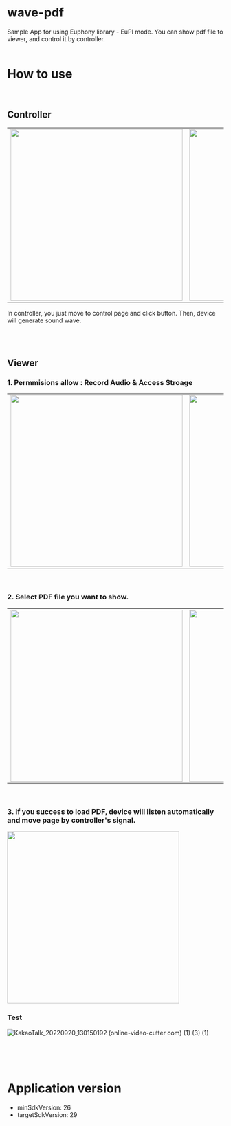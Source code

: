 # wave-pdf
Sample App for using Euphony library - EuPI mode. You can show pdf file to viewer, and control it by controller.
<br/>
<br/>

# How to use
<br/>  

## Controller
<table>
  <tr>
<td><img src="https://user-images.githubusercontent.com/89901283/191147390-d10fc7a8-f9b3-4ae8-90d6-5fba5024a2d5.png" height = "400px" />
<td><img src="https://user-images.githubusercontent.com/89901283/191147398-dc184dc9-5302-4f76-8165-c6fdcc4fa180.png" height = "400px" />
<td><img src="https://user-images.githubusercontent.com/89901283/191147408-7a395362-dc47-4581-9b3f-5b9c2628ab90.png" height = "400px" />
<tr>
</table>  

In controller, you just move to control page and click button. Then, device will generate sound wave.  

<br/>
<br/>

## Viewer
### 1. Permmisions allow : Record Audio & Access Stroage  
<table>
  <tr>
<td><img src="https://user-images.githubusercontent.com/89901283/191147656-c901aad4-df92-41fd-95e8-94fd4f4710ca.png" height = "400px" />
<td><img src="https://user-images.githubusercontent.com/89901283/191147647-4439059d-a682-486a-a11d-acead50f453f.png" height = "400px" />
<tr>
</table>  
<br/>
    
### 2. Select PDF file you want to show.  
<table>
  <tr>
<td><img src="https://user-images.githubusercontent.com/89901283/191147894-54a9a076-5142-411c-922b-b9928dece708.png" height = "400px" />
<td><img src="https://user-images.githubusercontent.com/89901283/191147901-c59c22cf-c6de-4ef6-a141-746f245816d9.png" height = "400px" />
<tr>
</table>  
<br/>
    
### 3. If you success to load PDF, device will listen automatically and move page by controller's signal.  
<img src="https://user-images.githubusercontent.com/89901283/191148029-efb3d8e4-623a-4108-894d-2925bb6a9f61.png" height = "400px" />

### Test

![KakaoTalk_20220920_130150192 (online-video-cutter com) (1) (3) (1)](https://user-images.githubusercontent.com/89901283/191165993-54aeac22-b83b-4945-a9c3-c95a36241833.gif)


<br/>
<br/>
<br/>

# Application version
- minSdkVersion: 26
- targetSdkVersion: 29
